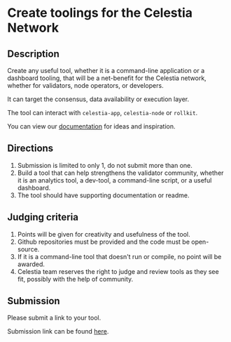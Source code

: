 # Create toolings for the Celestia Network

## Description

Create any useful tool, whether it is a command-line application
or a dashboard tooling, that will be a net-benefit for the Celestia
network, whether for validators, node operators, or developers.

It can target the consensus, data availability or execution layer.

The tool can interact with `celestia-app`, `celestia-node` or `rollkit`.

You can view our [documentation](https://docs.celestia.org) for ideas
and inspiration.

## Directions

1. Submission is limited to only 1, do not submit more than one.
2. Build a tool that can help strengthens the validator community,
  whether it is an analytics tool, a dev-tool, a command-line script,
  or a useful dashboard.
3. The tool should have supporting documentation or readme.

## Judging criteria

1. Points will be given for creativity and usefulness of the tool.
2. Github repositories must be provided and the code must be open-source.
3. If it is a command-line tool that doesn't run or compile, no point will
  be awarded.
4. Celestia team reserves the right to judge and review tools as they
  see fit, possibly with the help of community.

## Submission

Please submit a link to your tool.

Submission link can be found [here](https://celestia.knack.com/theblockspacerace#testnet-portal).
